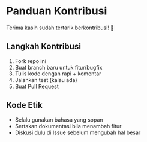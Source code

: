 # Panduan Kontribusi

Terima kasih sudah tertarik berkontribusi! 🙌

## Langkah Kontribusi
1. Fork repo ini
2. Buat branch baru untuk fitur/bugfix
3. Tulis kode dengan rapi + komentar
4. Jalankan test (kalau ada)
5. Buat Pull Request

## Kode Etik
- Selalu gunakan bahasa yang sopan
- Sertakan dokumentasi bila menambah fitur
- Diskusi dulu di Issue sebelum mengubah hal besar
